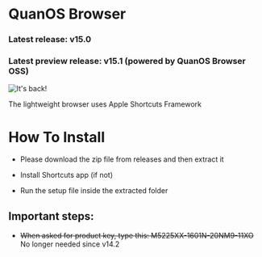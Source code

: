 # QuanOS Browser
### Latest release: v15.0
### Latest preview release: v15.1 (powered by QuanOS Browser OSS)


![It's back!](https://github.com/user-attachments/assets/b65086db-f051-443b-8a16-429128f5400e)

The lightweight browser uses Apple Shortcuts Framework

# How To Install
- Please download the zip file from releases and then extract it

- Install Shortcuts app (if not)

- Run the setup file inside the extracted folder

## Important steps:

- ~~When asked for product key, type this: M5225XX-1601N-20NM9-11XO~~ No longer needed since v14.2
